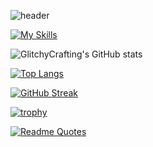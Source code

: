 ![header](https://capsule-render.vercel.app/api?type=waving&color=timeGradient&height=200&section=header&text=Glitchy%20Crafting&animation=twinkling&fontSize=90)

[![My Skills](https://skillicons.dev/icons?i=linux,rust,html,css,bash,md,blender,discord,mastodon,git,github,rocket,sqlite,neovim)](https://skillicons.dev)

![GlitchyCrafting's GitHub stats](https://github-readme-stats.vercel.app/api?username=glitchycrafting&show_icons=true&theme=dark)


[![Top Langs](https://github-readme-stats.vercel.app/api/top-langs/?username=GlitchyCrafting&layout=compact&theme=dark)](https://github.com/anuraghazra/github-readme-stats)


 [![GitHub Streak](https://streak-stats.demolab.com?user=GlitchyCrafting&theme=dark)](https://git.io/streak-stats) 
 
 
 [![trophy](https://github-profile-trophy.vercel.app/?username=GlitchyCrafting&theme=darkhub)](https://github.com/ryo-ma/github-profile-trophy)

[![Readme Quotes](https://quotes-github-readme.vercel.app/api?type=horizontal&theme=dark&quote=People%20said%20I%20should%20accept%20the%20world.%20Bullshit!%20I%20don't%20accept%20the%20world.&author=Richard%20Stallman)](https://github.com/piyushsuthar/github-readme-quotes)
